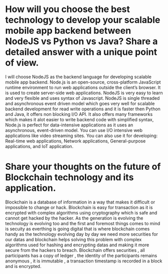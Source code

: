 # How will you choose the best technology to develop your scalable mobile app backend between NodeJS vs Python vs Java? Share a detailed answer with a unique point of view.

I will choose NodeJS as the backend language for developing scalable mobile app backend. 
Node.js is an open-source, cross-platform JavaScript runtime environment to run web applications outside the client’s browser. It is used to create server-side web applications.
NodeJS is very easy to learn and very flexible and uses syntax of Javascript.
NodeJS is single threaded and asynchronous event driven model which goes very well for scalable backend development for read write operations and it is faster then Python and Java, it offers non blocking I/O API.
It also offers many frameworks which makes it alot easier to write backend code with simplified syntax, Node.js is perfect for data-intensive applications as it uses an asynchronous, event-driven model. You can use  I/O intensive web applications like video streaming sites. You can also use it for developing: Real-time web applications, Network applications, General-purpose applications, and IoT application.

# Share your thoughts on the future of Blockchain technology and its application.

Blockchain is a database of information in a way that makes it difficult or impossible to change or hack. 
Blockchain is easy for transaction as it is encrypted with complex algorithms using cryptography which is safe and cannot get hacked by the hacker. As the generation is evolving the technology is evolving too and the first and foremost things comes to mind is secuity as everthing is going digital that is where blockchain comes handy as the technology evolving day by day we need more securities for our datas and blockchain helps solving this problem with complex algorithms used for hashing and encrypting datas and making it more secure from the hackers to breach. 
Blockchain offers securities , all participants has a copy of ledger , the identity of the participants remains anonymous , it is immutable , a transaction timestamp is recorded in a block and is encrypted. 


